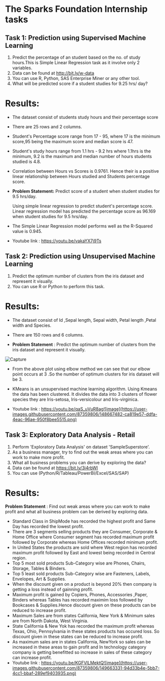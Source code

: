 # The Sparks Foundation Internship tasks
## Task 1: Prediction using Supervised Machine Learning

1. Predict the percentage of an student based on the no. of study hours.This is Simple Linear Regression task as it involve only 2 variables.
2. Data can be found at http://bit.ly/w-data
3. You can use R, Python, SAS Enterprise Miner or any other tool.
4. What will be predicted score if a student studies for 9.25 hrs/ day?

# Results: 
* The dataset consist of students study hours and their percentage score
*   There are 25 rows and 2 columns.
*   Student's Percentage score range from 17 - 95, where 17 is the minimum score,95 being the maximum score and median score is 47.
*   Student's study hours range from 1.1 hrs - 9.2 hrs where 1.1hrs is the minimum, 9.2 is the maximum and median number of hours students studied is 4.8.
*   Correlation between Hours vs Scores is 0.9761. Hence their is a positive linear relationship between Hours studied and Students percentage score.
*   **Problem Statement:**  Predict score of a student when student studies for 9.5 hrs/day. 
    
    Using simple linear regression to predict student's percentage score. Linear regression model has predicted the percentage score as 96.169 when student studies for 9.5             hrs/day.
*  The Simple Linear Regression model performs well as the R-Squared value is 0.945. 

*  Youtube link : https://youtu.be/vakaYX7j9Ts

## Task 2:  Prediction using Unsupervised Machine Learning

1. Predict the optimum number of clusters from the iris dataset and represent it visually.
2. You can use R or Python to perform this task.

# Results: 
* The dataset consist of Id ,Sepal length, Sepal width, Petal length ,Petal width and Species.

* There are 150 rows and 6 columns.

* **Problem Statement** : Predict the optimum number of clusters from the iris dataset and represent it visually. 

![Capture](https://user-images.githubusercontent.com/87359806/148569270-7ab885e4-bf04-4a70-ba52-59b98bc4b61e.PNG)


* From the above plot using elbow method we can see that our elbow point occurs at 3 .So the number of optimum clusters for iris dataset will be 3.

* KMeans is an unsupervised machine learning algorithm. Using Kmeans the data has been clustered. It divides the data into 3 clusters of flower species they are Iris-setosa, Iris-versicolour and Iris-virginica.
* Youtube link : https://youtu.be/qaS_uVuR8ag![image](https://user-images.githubusercontent.com/87359806/148667482-ca819e57-ddfa-4eac-96ae-950f8bee5515.png)

## Task 3: Exploratory Data Analysis - Retail

1. Perform 'Exploratory Data Analysis' on dataset 'SampleSuperstore'.
2. As a business manager, try to find out the weak areas where you can work to make more profit. 
3. What all business problems you can derive by exploring the data?
4. Data can be found at https://bit.ly/3i4rbWl
5. You can use (Python/R/Tableau/PowerBI/Excel/SAS/SAP)

# Results: 
**Problem Statement** : Find out weak areas where you can work to make profit and what all business problem can be derived by exploring data.
*   Standard Class in ShipMode has recorded the highest profit and Same Day has recorded the lowest profit.
*   There are 3 segments selling products they are Consumer, Corporate & Home Office where Consumer segment has recorded maximum profit followed by Corporate whereas Home Offices recorded minimum profit.
*    In United States the products are sold where West region has recorded maximum profit followed by East and lowest being recorded in Central region.  
*    Top 5 most sold products Sub-Category wise are Phones, Chairs, Storage, Tables & Binders.
*    Top 5 least sold products Sub-Category wise are Fasteners, Labels, Envelopes, Art & Supplies.
*    When the discount given on a product is beyond 20% then company is getting a loss instead of gainning profit.
*    Maximum profit is gained by Copiers, Phones, Accessories ,Paper, Binders whereas Tables has recorded maximim loss followed by Bookcases & Supplies.Hence discount given on these products can be reduced to increase profit.
*   Maximum Sales are from states California, New York & Minimum sales are from North Dakota, West Virginia.
*   State California & New Yok has recorded the maximum profit whereas Texas, Ohio, Pennsylvania in these states products has occured loss. So discount given in these states can be reduced to increase profit. 
*   As maximum sales are in states California, NewYork so sales can be increased in these areas to gain profit and In technology category company is getting benefitted so increase in sales of these category can increase profit. 
*   Youtube link : https://youtu.be/KGFVlLMektQ![image](https://user-images.githubusercontent.com/87359806/149663331-94d33b4e-5bb7-4cc1-bbaf-289ef9403935.png)
